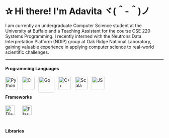 # ✰ Hi there! I'm Adavita ヾ(＾-＾)ノ
I am currently an undergraduate Computer Science student at the University at Buffalo and a Teaching Assistant for the course CSE 220 Systems Programming. I recently interned with the Neutrons Data Interpretation Platform (NDIP) group at Oak Ridge National Laboratory, gaining valuable experience in applying computer science to real-world scientific challenges.
___
#### Programming Languages
<img align="left" alt="Python" width="40px" style="padding-right:10px;" src="https://cdn.jsdelivr.net/gh/devicons/devicon/icons/python/python-original.svg" />
<img align="left" alt="C" width="40px" style="padding-right:10px;" src="https://cdn.jsdelivr.net/gh/devicons/devicon/icons/c/c-original.svg" />
<img align="left" alt="Go" width="50px" style="padding-right:10px;" src="https://cdn.jsdelivr.net/gh/devicons/devicon/icons/go/go-original-wordmark.svg" />
<img align="left" alt="C++" width="40px" style="padding-right:10px;" src="https://cdn.jsdelivr.net/gh/devicons/devicon/icons/cplusplus/cplusplus-original.svg" />
<img align="left" alt="Scala" width="40px" style="padding-right:10px;" src="https://cdn.jsdelivr.net/gh/devicons/devicon/icons/scala/scala-original.svg" />
<img align="left" alt="JS" width="40px" style="padding-right:10px;" src="https://cdn.jsdelivr.net/gh/devicons/devicon/icons/javascript/javascript-original.svg" />
<br/>

#

#### Frameworks
<p align="left">
  <img src="https://static-00.iconduck.com/assets.00/django-icon-1606x2048-lwmw1z73.png" width="30" title="Django">
  <img src="https://www.pngitem.com/pimgs/m/159-1595977_flask-python-logo-hd-png-download.png" width="30" title="Flask" hspace=20>
</p>

#

#### Libraries




<!--
**adavitaj/adavitaj** is a ✨ _special_ ✨ repository because its `README.md` (this file) appears on your GitHub profile.

Here are some ideas to get you started:

- 🔭 I’m currently working on ...
- 🌱 I’m currently learning ...
- 👯 I’m looking to collaborate on ...
- 🤔 I’m looking for help with ...
- 💬 Ask me about ...
- 📫 How to reach me: ...
- 😄 Pronouns: ...
- ⚡ Fun fact: ...
-->
